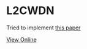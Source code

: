 # L2CWDN
Tried to implement [this paper](https://ieeexplore.ieee.org/document/8645377)

[View Online](https://nbviewer.jupyter.org/github/omrihaber/L2CWDN/blob/main/L2CWDN_quantization_and_binay_power.ipynb)
